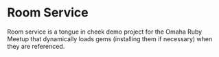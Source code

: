 # Room Service
Room service is a tongue in cheek demo project for the Omaha Ruby Meetup that dynamically loads gems (installing them if necessary) when they are referenced.
